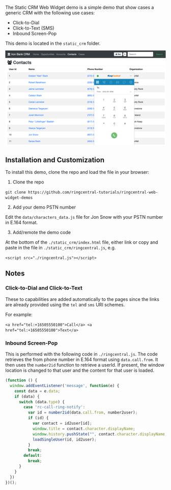 The Static CRM Web Widget demo is a simple demo that show cases a generic CRM with the following use cases:

* Click-to-Dial
* Click-to-Text (SMS)
* Inbound Screen-Pop

This demo is located in the `static_crm` folder.

![](static_crm_demo.png)

## Installation and Customization

To install this demo, clone the repo and load the file in your browser:

1. Clone the repo

`git clone https://github.com/ringcentral-tutorials/ringcentral-web-widget-demos`

2. Add your demo PSTN number

Edit the `data/characters_data.js` file for Jon Snow with your PSTN number in E.164 format.

3. Add/remote the demo code

At the bottom of the `./static_crm/index.html` file, either link or copy and paste in the file in `./static_crm/ringcentral.js`, e.g.

`<script src="./ringcentral.js"></script>`

## Notes

### Click-to-Dial and Click-to-Text

These to capabilities are added automatically to the pages since the links are already provided using the `tel` and `sms` URI schemes.

For example:

`<a href="tel:+16505550100">Call</a> <a href="tel:+16505550100">Text</a>`

### Inbound Screen-Pop

This is performed with the following code in `./ringcentral.js`. The code retrieves the from phone number in E.164 format using `data.call.from`. It then uses the `number2id` function to retrieve a userId. If present, the window location is changed to that user and the content for that user is loaded.

```js
(function () {
  window.addEventListener('message', function(e) {
    const data = e.data;
    if (data) {
      switch (data.type) {
        case 'rc-call-ring-notify':
          var id = number2id(data.call.from, number2user);
          if (id) {
            var contact = id2user[id];
            window.title = contact.character.displayName;
            window.history.pushState("", contact.character.displayName, "?id="+id);
            loadSingleUser(id, id2user);
          }
          break;
        default:
          break;
      }
    }
  })
})();
```
